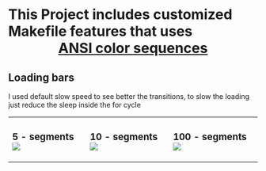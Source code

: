 # This Project includes customized Makefile features that uses <br> <div align="center"><a href="https://github.com/Mattei-Giovanni/Bash-Color-Sequences">ANSI color sequences</a>

## Loading bars
<p> I used default slow speed to see better the transitions, to slow the loading just reduce the sleep inside the for cycle
<table>
  <tr>
    <td>
      <h3> 5 - segments
      <img src="https://github.com/Mattei-Giovanni/Makefile-custom/blob/main/Loading-bars/5-seg-med/5-seg-1.gif">
    <td>
      <h3> 10 - segments
      <img src="https://github.com/Mattei-Giovanni/Makefile-custom/blob/main/Loading-bars/100-seg-med/10-seg-1.gif">
    <td>
      <h3> 100 - segments
      <img src="https://github.com/Mattei-Giovanni/Makefile-custom/blob/main/Loading-bars/100-seg-med/100-seg-1.gif">
